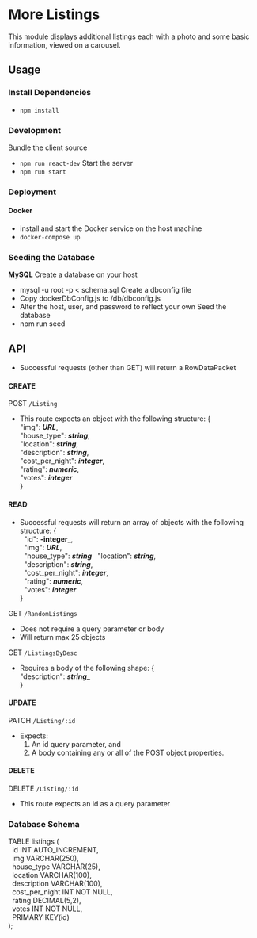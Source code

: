 # More Listings
This module displays additional listings each with a photo and
some basic information, viewed on a carousel.

## Usage

### Install Dependencies
- `npm install`

### Development
Bundle the client source
- `npm run react-dev`
Start the server
- `npm run start`

### Deployment
#### Docker
- install and start the Docker service on the host machine
- `docker-compose up`

### Seeding the Database
**MySQL**
Create a database on your host
- mysql -u root -p < schema.sql
Create a dbconfig file
- Copy dockerDbConfig.js to /db/dbconfig.js
- Alter the host, user, and password to reflect your own
Seed the database
- npm run seed

## API
- Successful requests (other than GET) will return a RowDataPacket

#### CREATE

POST `/Listing`
- This route expects an object with the following structure:
{  
    "img": **_URL_**,  
    "house_type": **_string_**,  
    "location": **_string_**,  
    "description": **_string_**,  
    "cost_per_night": **_integer_**,  
    "rating": **_numeric_**,  
    "votes": **_integer_**  
}  

#### READ
- Successful requests will return an array of objects 
with the following structure:
{  
&nbsp;&nbsp;"id": **-integer_**,  
&nbsp;&nbsp;"img": **_URL_**,  
&nbsp;&nbsp;"house_type": **_string_**
&nbsp;&nbsp;"location": **_string_**,  
&nbsp;&nbsp;"description": **_string_**,  
&nbsp;&nbsp;"cost_per_night": **_integer_**,  
&nbsp;&nbsp;"rating": **_numeric_**,  
&nbsp;&nbsp;"votes": **_integer_**  
}

GET `/RandomListings`
- Does not require a query parameter or body
- Will return max 25 objects

GET `/ListingsByDesc`
- Requires a body of the following shape:
{  
  "description": **_string__**  
}

#### UPDATE

PATCH `/Listing/:id`
- Expects:
  1) An id query parameter, and
  2) A body containing any or all of the POST object properties.

#### DELETE

DELETE `/Listing/:id`
- This route expects an id as a query parameter

### Database Schema

TABLE listings (  
&nbsp;&nbsp;id                INT AUTO_INCREMENT,  
&nbsp;&nbsp;img               VARCHAR(250),  
&nbsp;&nbsp;house_type        VARCHAR(25),  
&nbsp;&nbsp;location          VARCHAR(100),  
&nbsp;&nbsp;description       VARCHAR(100),  
&nbsp;&nbsp;cost_per_night    INT NOT NULL,  
&nbsp;&nbsp;rating            DECIMAL(5,2),  
&nbsp;&nbsp;votes             INT NOT NULL,  
&nbsp;&nbsp;PRIMARY KEY(id)  
);
